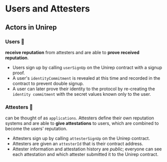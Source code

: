 # Users and Attesters

## Actors in Unirep

### Users 👤
**receive reputation** from attesters and are able to **prove received reputation**.

* Users sign up by calling `userSignUp` on the Unirep contract with a signup proof.
* A user's `identityCommitment` is revealed at this time and recorded in the contract to prevent double signup.
* A user can later prove their identity to the protocol by re-creating the `identity commitment` with the secret values known only to the user.

### Attesters 👑
can be thought of as `applications`. Attesters define their own reputation systems and are able to **give attestations** to users, which are combined to become the users' reputation.

* Attesters sign up by calling `attesterSignUp` on the Unirep contract.
* Attesters are given an `attesterId` that is their contract address.
* Attester information and attestation history are _public_; everyone can see each attestation and which attester submitted it to the Unirep contract.
